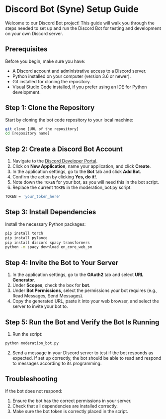 # Discord Bot (Syne) Setup Guide

Welcome to our Discord Bot project! This guide will walk you through the steps needed to set up and run the Discord Bot for testing and development on your own Discord server.

## Prerequisites

Before you begin, make sure you have:
- A Discord account and administrative access to a Discord server.
- Python installed on your computer (version 3.6 or newer).
- Git installed for cloning the repository.
- Visual Studio Code installed, if you prefer using an IDE for Python development.

## Step 1: Clone the Repository

Start by cloning the bot code repository to your local machine:

```bash
git clone [URL of the repository]
cd [repository name]
```

## Step 2: Create a Discord Bot Account

1. Navigate to the [Discord Developer Portal](https://discord.com/developers/applications).
2. Click on **New Application**, name your application, and click **Create**.
3. In the application settings, go to the **Bot** tab and click **Add Bot**.
4. Confirm the action by clicking **Yes, do it!**.
5. Note down the `TOKEN` for your bot, as you will need this in the bot script.
6. Replace the current `TOKEN` in the moderation_bot.py script.

```bash
TOKEN = 'your_token_here'
```

## Step 3: Install Dependencies
Install the necessary Python packages:

```bash
pip install torch
pip install pylance
pip install discord spacy transformers
python -m spacy download en_core_web_sm
```
## Step 4: Invite the Bot to Your Server

1. In the application settings, go to the **OAuth2** tab and select **URL Generator**.
2. Under **Scopes**, check the box for **bot**.
3. Under **Bot Permissions**, select the permissions your bot requires (e.g., Read Messages, Send Messages).
4. Copy the generated URL, paste it into your web browser, and select the server to invite your bot to.

## Step 5: Run the Bot and Verify the Bot Is Running
1. Run the script:
```bash
python moderation_bot.py
```
2. Send a message in your Discord server to test if the bot responds as expected. If set up correctly, the bot should be able to read and respond to messages according to its programming.

## Troubleshooting
If the bot does not respond:

1. Ensure the bot has the correct permissions in your server.
2. Check that all dependencies are installed correctly.
3. Make sure the bot token is correctly placed in the script.
